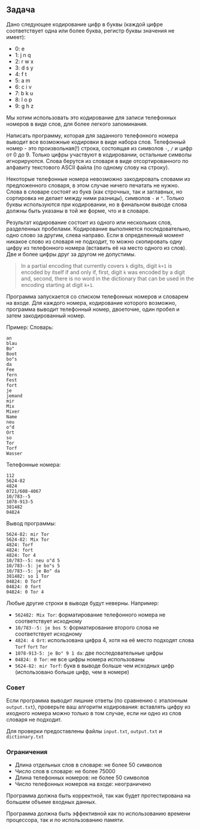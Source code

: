 ## Задача

Дано следующее кодирование цифр в буквы (каждой цифре соответствует одна или более буква, регистр буквы значения не имеет):
- 0: e
- 1: j n q
- 2: r w x
- 3: d s y
- 4: f t
- 5: a m
- 6: c i v
- 7: b k u
- 8: l o p
- 9: g h z

Мы хотим использовать это кодирование для записи телефонных номеров в виде слов, для более легкого запоминания.

Написать программу, которая для заданного телефонного номера выводит все возможные кодировки в виде набора слов. Телефонный номер - это произвольная(!) строка, состоящая из символов `-`, `/` и цифр от 0 до 9. Только цифры участвуют в кодировании, остальные символы игнорируются.  Слова берутся из словаря в виде отсортированного по алфавиту текстового ASCII файла (по одному слову на строку).

Некоторые телефонные номера невозможно закодировать словами из предложенного словаря, в этом случае ничего печатать не нужно. Слова в словаре состоят из букв (как строчных, так и заглавных, но сортировка не делает между ними разницы), символов `-` и `"`. Только буквы используются при кодировании, но в финальном выводе слова должны быть указаны в той же форме, что и в словаре.

Результат кодирование состоит из одного или нескольких слов, разделенных пробелами. Кодирование выполняется последовательно, одно слово за другим, слева направо. Если в определенный момент никакое слово из словаря не подходит, то можно скопировать одну цифру из телефонного номера (вставить её на место одного из слов). Две и более цифры друг за другом не допустимы.
> In a partial encoding that currently covers `k` digits, digit `k+1` is encoded by itself if and only if, first, digit `k` was encoded by a digit and, second, there is no word in the dictionary that can be used in the encoding starting at digit `k+1`.

Программа запускается со списком телефонных номеров и словарем на входе. Для каждого номера, кодирование которого возможно, программа выводит телефонный номер, двоеточие, один пробел и затем закодированный номер.

Пример:
Словарь:
```
an
blau
Bo"
Boot
bo"s
da
Fee
fern
Fest
fort
je
jemand
mir
Mix
Mixer
Name
neu
o"d
Ort
so
Tor
Torf
Wasser
```

Телефонные номера:
```
112
5624-82
4824
0721/608-4067
10/783--5
1078-913-5
381482
04824
```

Вывод программы:
```
5624-82: mir Tor
5624-82: Mix Tor
4824: Torf
4824: fort
4824: Tor 4
10/783--5: neu o"d 5
10/783--5: je bo"s 5
10/783--5: je Bo" da
381482: so 1 Tor
04824: 0 Torf
04824: 0 fort
04824: 0 Tor 4
```

Любые другие строки в выводе будут неверны. Например:
- `562482: Mix Tor`: форматирование телефонного номера не соответствует исходному
- `10/783--5: je bos 5`: форматирование второго слова не соответствует исходному
- `4824: 4 Ort`: использована цифра 4, хотя на её место подходят слова `Torf` `fort` `Tor`
- `1078-913-5: je Bo" 9 1 da`: две последовательные цифры 
- `04824: 0 Tor`: не все цифры номера использованы
- `5624-82: mir Torf`: букв в выводе больше чем исходных цифр (использовано больше цифр, чем в номере)

### Совет

Если программа выводит лишние ответы (по сравнению с эталонным `output.txt`), проверьте ваш алгоритм кодирования: вставлять цифру из иходного номера можно только в том случае, если ни одно из слов словаря не подходит.

Для проверки предоставлены файлы `input.txt`, `output.txt` и `dictionary.txt`

### Ограничения
- Длина отдельных слов в словаре: не более 50 символов
- Число слов в словаре: не более 75000
- Длина телефонных номеров: не более 50 символов
- Число телефонных номеров на входе: неограничено

Программа должна быть корректной, так как будет протестирована на большем объеме входных данных.

Программа должна быть эффективной как по использованию времени процессора, так и по использованию памяти.
